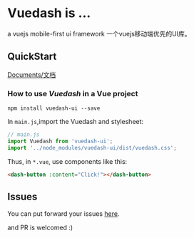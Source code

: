# Vuedash is ...

a vuejs mobile-first ui framework
一个vuejs移动端优先的UI库。

## QuickStart

[Documents/文档](https://alfxjx.github.io/vuedash/#/)

### How to use *Vuedash* in a Vue project

```
npm install vuedash-ui --save
```

In `main.js`,import the Vuedash and stylesheet:

```js
// main.js
import Vuedash from 'vuedash-ui';
import '../node_modules/vuedash-ui/dist/vuedash.css';
```

Thus, in `*.vue`, use components like this:

```html
<dash-button :content="Click!"></dash-button>
```

## Issues

You can put forward your issues [here](https://github.com/Alfxjx/vuedash/issues).

and PR is welcomed :)